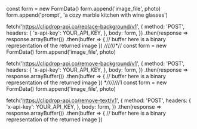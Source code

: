 const form = new FormData()
form.append('image_file', photo)
form.append('prompt', 'a cozy marble kitchen with wine glasses')

fetch('https://clipdrop-api.co/replace-background/v1', {
method: 'POST',
headers: {
'x-api-key': YOUR_API_KEY,
},
body: form,
})
.then(response => response.arrayBuffer())
.then(buffer => {
// buffer here is a binary representation of the returned image
})
_/_//_/_//\*//
const form = new FormData()
form.append('image_file', photo)

fetch('https://clipdrop-api.co/remove-background/v1', {
method: 'POST',
headers: {
'x-api-key': YOUR_API_KEY,
},
body: form,
})
.then(response => response.arrayBuffer())
.then(buffer => {
// buffer here is a binary representation of the returned image
}) \*_/_/_/_/_/_//1
const form = new FormData()
form.append('image_file', photo)

fetch('https://clipdrop-api.co/remove-text/v1', {
method: 'POST',
headers: {
'x-api-key': YOUR_API_KEY,
},
body: form,
})
.then(response => response.arrayBuffer())
.then(buffer => {
// buffer here is a binary representation of the returned image
})
